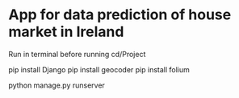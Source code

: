 # App for data prediction of house market in Ireland

Run in terminal before running
cd/Project

pip install Django
pip install geocoder
pip install folium

python manage.py runserver